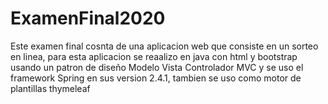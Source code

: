 # ExamenFinal2020
Este examen  final cosnta de una aplicacion web que consiste en un sorteo en linea, para esta aplicacion se reaalizo en java con html y bootstrap usando un patron de diseño Modelo Vista Controlador MVC y se uso el framework Spring en sus version 2.4.1, tambien se uso como motor de plantillas thymeleaf
